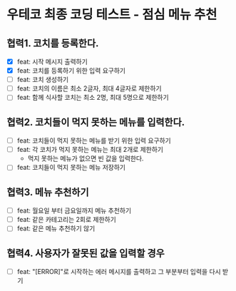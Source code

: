 # 우테코 최종 코딩 테스트 - 점심 메뉴 추천

## 협력1. 코치를 등록한다.

- [x] feat: 시작 메시지 출력하기
- [x] feat: 코치를 등록하기 위한 입력 요구하기
- [ ] feat: 코치 생성하기
- [ ] feat: 코치의 이름은 최소 2글자, 최대 4글자로 제한하기
- [ ] feat: 함께 식사할 코치는 최소 2명, 최대 5명으로 제한하기

## 협력2. 코치들이 먹지 못하는 메뉴를 입력한다.

- [ ] feat: 코치들이 먹지 못하는 메뉴를 받기 위한 입력 요구하기
- [ ] feat: 각 코치가 먹지 못하는 메뉴는 최대 2개로 제한하기
  - 먹지 못하는 메뉴가 없으면 빈 값을 입력한다.
- [ ] feat: 코치들이 먹지 못하는 메뉴 저장하기

## 협력3. 메뉴 추천하기

- [ ] feat: 월요일 부터 금요일까지 메뉴 추천하기
- [ ] feat: 같은 카테고리는 2회로 제한하기
- [ ] feat: 같은 메뉴 추천하기 않기

## 협력4. 사용자가 잘못된 값을 입력할 경우

- [ ] feat: "[ERROR]"로 시작하는 에러 메시지를 출력하고 그 부분부터 입력을 다시 받기
